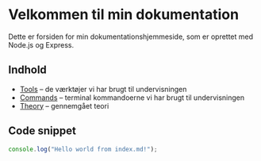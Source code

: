 # Velkommen til min dokumentation

Dette er forsiden for min dokumentationshjemmeside, som er oprettet med Node.js og Express.

## Indhold

- [Tools](./tools) – de værktøjer vi har brugt til undervisningen
- [Commands](./commands) – terminal kommandoerne vi har brugt til undervisningen
- [Theory](./theory) – gennemgået teori

## Code snippet
```javascript
console.log("Hello world from index.md!");
```